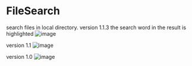 # FileSearch
search files in local directory.
version 1.1.3
the search word in the result is highlighted
![image](https://github.com/user-attachments/assets/a3d93cf5-f568-40ba-bb17-57b74b3ac0ee)


version 1.1
![image](https://github.com/user-attachments/assets/382162eb-2d96-4051-a71a-8f20e2d6a3c3)

version 1.0
![image](https://github.com/user-attachments/assets/3c095934-c6a2-429a-92f0-a3dcc8b5e994)
